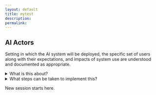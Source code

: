 ```yaml
---
layout: default
title: mytest
description: 
permalink:
---
```


## AI Actors ##

Setting in which the AI system will be deployed, the specific set of users along with their expectations, and impacts of system use are understood and documented as appropriate.

<details>
<summary>What is this about?</summary>

Context includes the intended and actual setting in which it is deployed, the specific set of users, operators or subjects along with their expectations, concept of operations, intended purposes and impacts of system use, the necessary requirements to ensure the system can be optimally deployed and operated, potential negative impacts to individuals, groups, communities, organizations, and society and any other system or context specifications, or legal requirements, or impacts to the environment. Context may also include unintended, downstream, off-label, or other unforeseen scopes of application.

A fundamental step to mapping context is having a broad and appropriate set of skills and perspectives at the table. Within an organization this means team composition- demographic, disciplinary, experiential- that can enhance creativity and the consideration of risks. Organizational management should recognize the importance of diversity beyond its business case. By providing license for all team members to freely engage in critical inquiry, management can work to ensure that pervasive institutional biases are not inadvertently squashing creativity. This commitment to diverse and inclusive teaming increases the ability of an organization to broaden their contextual perspectives, check their assumptions about context of use, recognize when systems are not functional within and out of the intended context, and identify constraints in real world applications that may lead to harmful impacts.
</details>

<details>
<summary>What steps can be taken to implement this?</summary>
  <ul>
  <li> Plan and document the composition of AI design and development teams to reflect inter-disciplinary roles, competencies, skills and capacity for AI efforts; and ensure that team membership incorporates demographic diversity and broad domain expertise.</li>
  <li> Gain and maintain familiarity with the complexities and interdependencies of deployed AI systems; terminology and concepts from disciplines outside of AI practice such as the law, sociology, psychology, public policy, and systems design and engineering.</li>
  <li>  Maintain awareness of industry and technical standards and appropriate legal standards.</li>
#### Track, document or inventory the organization's AI systems, including existing systems and third-party entities associated with AI systems.
  <li> Gain and maintain awareness for how to scientifically evaulate claims about AI system performance and benefits before launching into system design and development to enable adherence to responsible practices.</li>
  <li> Define and document the task, purpose, minimum functionality, and benefits of the AI system, and consider whether the project is worth pursuing.</lii>
  <li> Define the context of use, including operational environment; impacts to individuals, groups, communities, organizations, and society; user characteristics; task; and social environment; determine the user and organizational requirements, including business requirements, user requirements, and technical requirements.</li>
  <li> Identify human-AI interaction and/or roles, such as whether the application will support human decision making, replace a human, and make predictions; plan for risks related to these configurations; and document requirements, roles, and responsibilities for human oversight of deployed systems.</li>
  </ul>

</details>

New session starts here.
